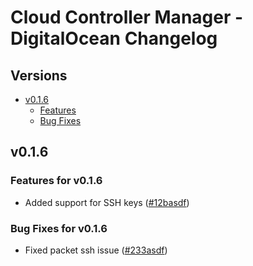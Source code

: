# Cloud Controller Manager - DigitalOcean Changelog

## Versions

- [v0.1.6](#v016)
  - [Features](#bug-fixes-for-v016)
  - [Bug Fixes](#bug-fixes-for-v016)

## v0.1.6

### Features for v0.1.6

* Added support for SSH keys ([#12basdf](https://www.google.com))

### Bug Fixes for v0.1.6

* Fixed packet ssh issue ([#233asdf](https://www.google.com))

